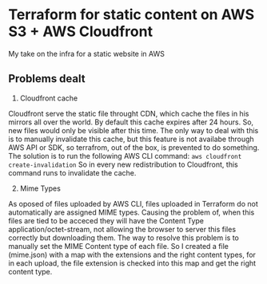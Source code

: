 # Terraform for static content on AWS S3 + AWS Cloudfront

My take on the infra for a static website in AWS

## Problems dealt

1. Cloudfront cache

Cloudfront serve the static file throught CDN, which cache the files in his mirrors all over the world.
By default this cache expires after 24 hours. So, new files would only be visible after this time.
The only way to deal with this is to manually invalidate this cache, but this feature is not availabe through AWS API or SDK, so terrafrom, out of the box, is prevented to do something.
The solution is to run the following AWS CLI command:
```aws cloudfront create-invalidation```
So in every new redistribution to Cloudfront, this command runs to invalidate the cache.

2. Mime Types

As oposed of files uploaded by AWS CLI, files uploaded in Terraform do not automatically are assigned MIME types. Causing the problem of, when this files are tied to be acceced they will have the Content Type application/octet-stream, not allowing the browser to server this files correctly but downloading them.
The way to resolve this problem is to manually set the MIME Content type of each file.
So I created a file (mime.json) with a map with the extensions and the right content types, for in each upload, the file extension is checked into this map and get the right content type.
